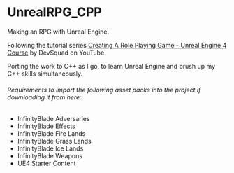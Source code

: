 # UnrealRPG_CPP
Making an RPG with Unreal Engine.

Following the tutorial series [Creating A Role Playing Game - Unreal Engine 4 Course](https://www.youtube.com/playlist?list=PLL0cLF8gjBpqA8DcrhL_O9kD4jsUqhDR6) by DevSquad on YouTube.

Porting the work to C++ as I go, to learn Unreal Engine and brush up my C++ skills simultaneously.

###### Requirements to import the following asset packs into the project if downloading it from here: 
* InfinityBlade Adversaries
* InfinityBlade Effects
* InfinityBlade Fire Lands
* InfinityBlade Grass Lands
* InfinityBlade Ice Lands
* InfinityBlade Weapons
* UE4 Starter Content 
